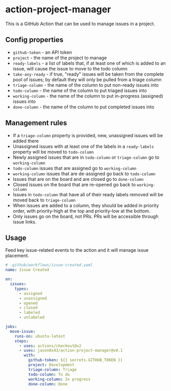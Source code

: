# action-project-manager

This is a GitHub Action that can be used to manage issues in a project.

## Config properties

- `github-token` - an API token
- `project` - the name of the project to manage
- `ready-labels` - a list of labels that, if at least one of which is added to
  an issue, will cause the issue to move to the todo column
- `take-any-ready` - if true, "ready" issues will be taken from the complete
  pool of issues; by default they will only be pulled from a triage column
- `triage-column` - the name of the column to put non-ready issues into
- `todo-column` - the name of the column to put triaged issues into
- `working-column` - the name of the column to put in-progress (assigned)
  issues into
- `done-column` - the name of the column to put completed issues into

## Management rules

- If a `triage-column` property is provided, new, unassigned issues will be
  added there
- Unassigned issues with at least one of the labels in a `ready-labels`
  property will be moved to `todo-column`
- Newly assigned issues that are in `todo-column` or `triage-column` go to
  `working-column`
- `todo-column` issues that are assigned go to `working-column`
- `working-column` issues that are de-assigned go back to `todo-column`
- Issues that are on the board and are closed go to `done-column`
- Closed issues on the board that are re-opened go back to `working-column`
- Issues in `todo-column` that have all of their ready labels removed will be
  moved back to `triage-column`
- When issues are added to a column, they should be added in priority order,
  with priority-high at the top and priority-low at the bottom.
- Only issues go on the board, not PRs. PRs will be accessible through issue
  links.

## Usage

Feed key issue-related events to the action and it will manage issue placement.

```yaml
# .github/workflows/issue-created.yaml
name: Issue Created

on:
  issues:
    types:
      - assigned
      - unassigned
      - opened
      - closed
      - labeled
      - unlabeled

jobs:
  move-issue:
    runs-on: ubuntu-latest
    steps:
      - uses: actions/checkout@v2
      - uses: jason0x43/action-project-manager@v0.1
        with:
          github-token: ${{ secrets.GITHUB_TOKEN }}
          project: Development
          triage-column: Triage
          todo-column: To do
          working-column: In progress
          done-column: Done
```
